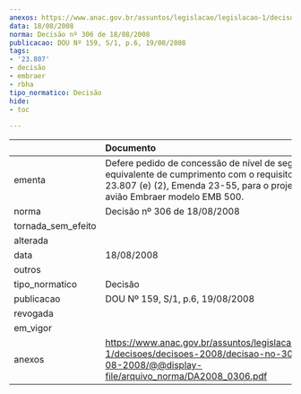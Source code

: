 ```yaml
---
anexos: https://www.anac.gov.br/assuntos/legislacao/legislacao-1/decisoes/decisoes-2008/decisao-no-306-de-18-08-2008/@@display-file/arquivo_norma/DA2008_0306.pdf
data: 18/08/2008
norma: Decisão nº 306 de 18/08/2008
publicacao: DOU Nº 159, S/1, p.6, 19/08/2008
tags:
- '23.807'
- decisão
- embraer
- rbha
tipo_normatico: Decisão
hide: 
- toc 
 
---
```


|                    | Documento                                                                                                                                                                              |
|:-------------------|:---------------------------------------------------------------------------------------------------------------------------------------------------------------------------------------|
| ementa             | Defere pedido de concessão de nível de segurança equivalente de cumprimento com o requisito RBHA 23.807 (e) (2), Emenda 23-55, para o projeto de tipo do avião Embraer modelo EMB 500. |
| norma              | Decisão nº 306 de 18/08/2008                                                                                                                                                           |
| tornada_sem_efeito |                                                                                                                                                                                        |
| alterada           |                                                                                                                                                                                        |
| data               | 18/08/2008                                                                                                                                                                             |
| outros             |                                                                                                                                                                                        |
| tipo_normatico     | Decisão                                                                                                                                                                                |
| publicacao         | DOU Nº 159, S/1, p.6, 19/08/2008                                                                                                                                                       |
| revogada           |                                                                                                                                                                                        |
| em_vigor           |                                                                                                                                                                                        |
| anexos             | https://www.anac.gov.br/assuntos/legislacao/legislacao-1/decisoes/decisoes-2008/decisao-no-306-de-18-08-2008/@@display-file/arquivo_norma/DA2008_0306.pdf                              |